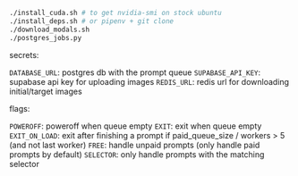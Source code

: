 ```bash
./install_cuda.sh # to get nvidia-smi on stock ubuntu
./install_deps.sh # or pipenv + git clone
./download_modals.sh
./postgres_jobs.py
```

secrets:

`DATABASE_URL`: postgres db with the prompt queue
`SUPABASE_API_KEY`: supabase api key for uploading images 
`REDIS_URL`: redis url for downloading initial/target images

flags:

`POWEROFF`: poweroff when queue empty
`EXIT`: exit when queue empty
`EXIT_ON_LOAD`: exit after finishing a prompt if paid_queue_size / workers > 5 (and not last worker)
`FREE`: handle unpaid prompts (only handle paid prompts by default)
`SELECTOR`: only handle prompts with the matching selector 
